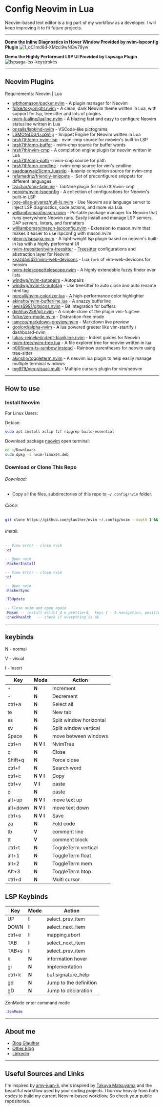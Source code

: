 # Config Neovim in Lua

Neovim-based text editor is a big part of my workflow as a developer. I will keep improving it to fit future projects.

---

**Demo the Inline Diagnostics in Hover Window Provided by nvim-lspconfig Plugin** 
![1_qC1md6d-XMzci9wNCw79yw](https://user-images.githubusercontent.com/93111441/195991340-32713056-2500-4f2e-bd03-4ad845b10f5d.gif)

**Demo the Highly Performant LSP UI Provided by Lspsaga Plugin**  
![lspsaga-tsx-keystrokes](https://user-images.githubusercontent.com/93111441/195991360-6d2949d0-39ae-4c0a-b2b9-2f93e475c6fd.gif)  

---

## Neovim Plugins

Requirements: Neovim | Lua  

- [wbthomason/packer.nvim](https://github.com/wbthomason/packer.nvim) - A plugin manager for Neovim
- [folke/tokyonight.nvim](https://github.com/folke/tokyonight.nvim) - A clean, dark Neovim theme written in Lua, with support for lsp, treesitter and lots of plugins.
- [nvim-lualine/lualine.nvim](https://github.com/nvim-lualine/lualine.nvim) - A blazing fast and easy to configure Neovim statusline written in Lua
- [onsails/lspkind-nvim](https://github.com/onsails/lspkind-nvim) - VSCode-like pictograms
- [L3MON4D3/LuaSnip](https://github.com/L3MON4D3/LuaSnip) - Snippet Engine for Neovim written in Lua
- [hrsh7th/cmp-nvim-lsp](https://github.com/hrsh7th/cmp-nvim-lsp) - nvim-cmp source for neovim's built-in LSP
- [hrsh7th/cmp-buffer](https://github.com/hrsh7th/cmp-buffer) - nvim-cmp source for buffer words
- [hrsh7th/nvim-cmp](https://github.com/hrsh7th/nvim-cmp) - A completion engine plugin for neovim written in Lua
- [hrsh7th/cmp-path](https://github.com/hrsh7th/cmp-path) - nvim-cmp source for path
- [hrsh7th/cmp-cmdline](https://github.com/hrsh7th/cmp-cmdline) - nvim-cmp source for vim's cmdline
- [saadparwaiz1/cmp_luasnip](https://github.com/saadparwaiz1/cmp_luasnip) - luasnip completion source for nvim-cmp
- [rafamadriz/friendly-snippets](https://github.com/rafamadriz/friendly-snippets) - :Set of preconfigured snippets for different languages
- [tzachar/cmp-tabnine](https://github.com/tzachar/cmp-tabnine) - TabNine plugin for hrsh7th/nvim-cmp
- [neovim/nvim-lspconfig](https://github.com/neovim/nvim-lspconfig) - A collection of configurations for Neovim's built-in LSP
- [jose-elias-alvarez/null-ls.nvim](https://github.com/jose-elias-alvarez/null-ls.nvim) - Use Neovim as a language server to inject LSP diagnostics, code actions, and more via Lua.
- [williamboman/mason.nvim](https://github.com/williamboman/mason.nvim) - Portable package manager for Neovim that runs everywhere Neovim runs. Easily install and manage LSP servers, DAP servers, linters, and formatters
- [williamboman/mason-lspconfig.nvim](https://github.com/williamboman/mason-lspconfig.nvim) - Extension to mason.nvim that makes it easier to use lspconfig with mason.nvim
- [glepnir/lspsaga.nvim](https://github.com/glepnir/lspsaga.nvim) - A light-weight lsp plugin based on neovim's built-in lsp with a highly performant UI
- [nvim-treesitter/nvim-treesitter](https://github.com/nvim-treesitter/nvim-treesitter) - [Treesitter](https://github.com/tree-sitter/tree-sitter) configurations and abstraction layer for Neovim
- [kyazdani42/nvim-web-devicons](https://github.com/kyazdani42/nvim-web-devicons) - Lua `fork` of vim-web-devicons for neovim
- [nvim-telescope/telescope.nvim](https://github.com/nvim-telescope/telescope.nvim) - A highly extendable fuzzy finder over lists
- [windwp/nvim-autopairs](https://github.com/windwp/nvim-autopairs) - Autopairs
- [windwp/nvim-ts-autotag](https://github.com/windwp/nvim-ts-autotag) - Use treesitter to auto close and auto rename html tag
- [norcalli/nvim-colorizer.lua](https://github.com/norcalli/nvim-colorizer.lua) - A high-performance color highlighter
- [akinsho/nvim-bufferline.lua](https://github.com/akinsho/nvim-bufferline.lua) - A snazzy bufferline
- [lewis6991/gitsigns.nvim](https://github.com/lewis6991/gitsigns.nvim) - Git integration for buffers
- [dinhhuy258/git.nvim](https://github.com/dinhhuy258/git.nvim) - A simple clone of the plugin vim-fugitive
- [folke/zen-mode.nvim](https://github.com/folke/zen-mode.nvim) - Distraction-free mode
- [iamcco/markdown-preview.nvim](https://github.com/iamcco/markdown-preview.nvim) - Markdown live preview
- [goolord/alpha-nvim](https://github.com/goolord/alpha-nvim) - A lua powered greeter like vim-startify / dashboard-nvim
- [lukas-reineke/indent-blankline.nvim](https://github.com/lukas-reineke/indent-blankline.nvim) - Indent guides for Neovim
- [nvim-tree/nvim-tree.lua](https://github.com/nvim-tree/nvim-tree.lua) - A file explorer tree for neovim written in lua
- [p00f/nvim-ts-rainbow instead](https://github.com/p00f/nvim-ts-rainbow) - Rainbow parentheses for neovim using tree-sitter
- [akinsho/toggleterm.nvim](https://github.com/akinsho/toggleterm.nvim) -  A neovim lua plugin to help easily manage multiple terminal windows
- [mg979/vim-visual-multi](https://github.com/mg979/vim-visual-multi) - Multiple cursors plugin for vim/neovim

---

## How to use

### Install Neovim

For Linux Users:

Debian:

```bash
sudo apt install xclip fzf ripgrep build-essential
```

Download package [neovim](https://github.com/neovim/neovim/releases) open terminal:

```bash
cd ~/Downloads
sudo dpkg -i nvim-linux64.deb
```

### Download or Clone This Repo

###### Download:

- Copy all the files, subdirectories of this repo to `~/.config/nvim` folder. 

###### Clone:

```bash
git clone https://github.com/glaulher/nvim ~/.config/nvim --depth 1 && nvim
```

###### Install:

```lua
-- View error - close nvim
:q! 

-- Open nvim  
:PackerInstall

-- View error - close nvim
:q!

-- Open nvim 
:PackerSync

:TSUpdate

-- Close nvim and open again 
:Mason -- install eslint_d e prettierd,  keys 1 - 5 navigation, position above package and press i to install.
:checkhealth   -- check if everything is ok
```

---

## keybinds

N - normal

V -  visual

I - insert

| Key       | Mode     | Action                  |
| --------- | -------- | ----------------------- |
| +         | 𝐍       | Increment               |
| -         | 𝐍       | Decrement               |
| ctrl+a    | 𝐍       | Select all              |
| te        | 𝐍       | New tab                 |
| ss        | 𝐍       | Split window horizontal |
| sv        | 𝐍       | Split window vertical   |
| Space     | 𝐍       | move between windows    |
| ctrl+n    | 𝐍 𝐕 𝐈 | NvimTree                |
| q         | 𝐍       | Close                   |
| Shift+q   | 𝐍       | Force close             |
| ctrl+f    | 𝐍       | Search word             |
| ctrl+c    | 𝐍 𝐕 𝐈 | Copy                    |
| ctrl+v    | 𝐕 𝐈    | paste                   |
| p         | 𝐍       | paste                   |
| alt+up    | 𝐍 𝐕 𝐈 | move text up            |
| alt+down  | 𝐍 𝐕 𝐈 | move text down          |
| ctrl+s    | 𝐍 𝐕 𝐈 | Save                    |
| za        | 𝐍       | Fold code               |
| tb        | 𝐕       | comment line            |
| tt        | 𝐕       | comment block           |
| ctrl+t    | 𝐍       | ToggleTerm vertical     |
| alt+1     | 𝐍       | ToggleTerm float        |
| alt+2     | 𝐍       | ToggleTerm mem          |
| Alt+3     | 𝐍       | ToggleTerm htop         |
| ctrl+d    | 𝐍       | Multi cursor            |



## LSP Keybinds

| Key    | Mode | Action                 |
| ------ | ---- | ---------------------- |
| UP     | 𝐈   | select_prev_item       |
| DOWN   | 𝐈   | select_next_item       |
| ctrl+e | 𝐈   | mapping.abort          |
| TAB    | 𝐈   | select_next_item       |
| TAB+s  | 𝐈   | select_prev_item       |
| k      | 𝐍   | information hover      |
| gi     | 𝐍   | implementation         |
| ctrl+k | 𝐍   | buf.signature_help     |
| gd     | 𝐍   | Jump to the definition |
| gD     | 𝐍   | Jump to declaration    |



ZenMode enter command mode

```lua
:ZenMode
```

---

## About me

- [Blog Glaulher](https://glaulher.github.io/)
- [Other Blog](https://terminaldopenguin.blogspot.com/)
- [Linkedin](https://www.linkedin.com/in/glaulher-medeiros-03799967/)

---

## Useful Sources and Links

I'm inspired by [amy-juan-li](https://github.com/amy-juan-li/nvim-lua), she's inspired by  [Takuya Matsuyama](https://github.com/craftzdog/dotfiles-public) and the beautiful workflow used by your coding projects. I borrow heavily from both codes to build my current Neovim-based workflow. So check your public repositories.
